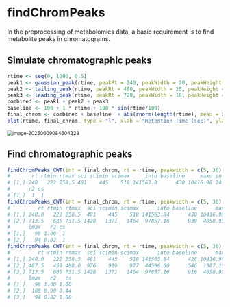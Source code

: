 # findChromPeaks

In the preprocessing of metabolomics data, a basic requirement is to find metabolite peaks in chromatograms.

## Simulate chromatographic peaks

```R
rtime <- seq(0, 1000, 0.5)
peak1 <- gaussian_peak(rtime, peakRt = 240, peakWidth = 20, peakHeight = 10000)
peak2 <- tailing_peak(rtime, peakRt = 480, peakWidth = 25, peakHeight = 1300, tau = 10)
peak3 <- leading_peak(rtime, peakRt = 720, peakWidth = 18, peakHeight = 5000, tau = -8)
combined <- peak1 + peak2 + peak3
baseline <- 100 + 1 * rtime + 100 * sin(rtime/100)
final_chrom <- combined + baseline  + abs(rnorm(length(rtime), mean = 0, sd = 25))
plot(rtime, final_chrom, type = "l", xlab = "Retention Time (sec)", ylab = "Intensity")
```

<img src="D:\fudan\Projects\2025\findChromPeaks\package\findChromPeaks\assets\image-20250609084604328.png" alt="image-20250609084604328" style="zoom: 80%;" />

## Find chromatographic peaks

```R
findChromPeaks_CWT(int = final_chrom, rt = rtime, peakwidth = c(5, 30), snthresh = 10, noise = 100)
#       rt rtmin rtmax sci scimin scimax     into baseline     maxo sn f scale scpos scmin scmax lmin lmax
# [1,] 240   222 258.5 481    445    518 141563.8      430 10416.98 24 1     5   481   476   486   23   98
#      r2 cs
# [1,]  1  1
findChromPeaks_CWT(int = final_chrom, rt = rtime, peakwidth = c(5, 30), snthresh = 3, noise = 100)
#         rt rtmin rtmax  sci scimin scimax      into baseline      maxo sn f scale scpos scmin scmax lmin
# [1,] 240.0   222 258.5  481    445    518 141563.84      430 10416.980 24 1     5   481   476   486   23
# [2,] 713.5   685 731.5 1428   1371   1464  97857.16      939  4058.996  4 2    11  1432  1421  1443    1
#      lmax   r2 cs
# [1,]   98 1.00  1
# [2,]   94 0.82  1
findChromPeaks_CWT(int = final_chrom, rt = rtime, peakwidth = c(5, 30), snthresh = 2, noise = 100)
#         rt rtmin rtmax  sci scimin scimax      into baseline      maxo sn  f scale scpos scmin scmax lmin
# [1,] 240.0   222 258.5  481    445    518 141563.84      428 10416.980 24 25     5   481   476   486   23
# [2,] 487.5   459 488.0  976    919    977  44596.60      546  1387.139  3 43    11   972   961   983    8
# [3,] 713.5   685 731.5 1428   1371   1464  97857.16      916  4058.996  4 58    11  1432  1421  1443    1
#      lmax   r2   cs
# [1,]   98 1.00 1.00
# [2,]  108 0.90 0.44
# [3,]   94 0.82 1.00
```



